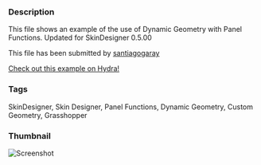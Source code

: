 ### Description
This file shows an example of the use of Dynamic Geometry with Panel Functions. Updated for SkinDesigner 0.5.00

This file has been submitted by [santiagogaray](https://github.com/santiagogaray)

[Check out this example on Hydra!](http://hydrashare.github.io/hydra/viewer?owner=santiagogaray&fork=hydra&id=SD_DynamicGeoemtry_with_PanelFunctions)
### Tags
SkinDesigner, Skin Designer, Panel Functions, Dynamic Geometry, Custom Geometry, Grasshopper
### Thumbnail
![Screenshot](https://raw.githubusercontent.com/santiagogaray/hydra/master/SD_DynamicGeoemtry_with_PanelFunctions/thumbnail.png)
